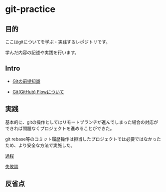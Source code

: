 # git-practice

## 目的

ここはgitについてを学ぶ・実践するレポジトリです。

学んだ内容の記述や実践を行います。

## Intro  

* [Gitの前提知識](intro/overview.md)  

* [Git(GitHub) Flowについて](intro/git-github_flow.md)

## 実践

基本的に、gitの操作としてはリモートブランチが進んでしまった場合の対応ができれば問題なくプロジェクトを進めることができた。  
  
git rebase等のコミット履歴操作は担当したプロジェクトでは必要ではなかったため、より安全な方法で実施した。  

[過程](notes/process.md)

[失敗談](notes/unti-pattern.md)

## 反省点

